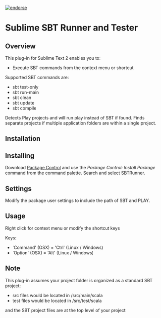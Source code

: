[![endorse](http://api.coderwall.com/chiappone/endorsecount.png)](http://coderwall.com/chiappone)

Sublime SBT Runner and Tester
=======================

Overview
--------

This plug-in for Sublime Text 2 enables you to:
  - Execute SBT commands from the context menu or shortcut

Supported SBT commands are:
  - sbt test-only
  - sbt run-main
  - sbt clean
  - sbt update
  - sbt compile

Detects Play projects and will run play instead of SBT if found.
Finds separate projects if multiple application folders are within a single project.

Installation
------------

Installing
----------
Download [Package Control](http://wbond.net/sublime_packages/package_control)
and use the *Package Control: Install Package* command from the command palette. Search and select SBTRunner.

Settings
--------

Modify the package user settings to include the path of SBT and PLAY.


Usage
-----

Right click for context menu or modify the shortcut keys

Keys:
- 'Command' (OSX) = 'Ctrl' (Linux / Windows)
- 'Option' (OSX) = 'Alt' (Linux / Windows)


Note
----
This plug-in assumes your project folder is organized as a standard SBT project:

- src files would be located in /src/main/scala
- test files would be located in /src/test/scala

and the SBT project files are at the top level of your project


